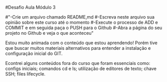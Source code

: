 #Desafio Aula Módulo 3

#"-Crie um arquivo chamado README,md
#-Escreva neste arquivo sua opinião sobre este curso até o momento
#-Execute o processo de ADD e COMMIT e em seguida paça o PUSH para o Github
#-Abra a página do seu projeto no Github e veja o que aconteceu"

Estou muito animada com o conteúdo que estou aprendendo! Porém tive que buscar muitos materiais alternativos para entender a instalação e configuração inicial do GIT.
 
Econtrei alguns conteúdos fora do curso que foram essenciais como: configs iniciais; comandos cd e ls; utilização de editores de texto; chave SSH; files lifecycle.
